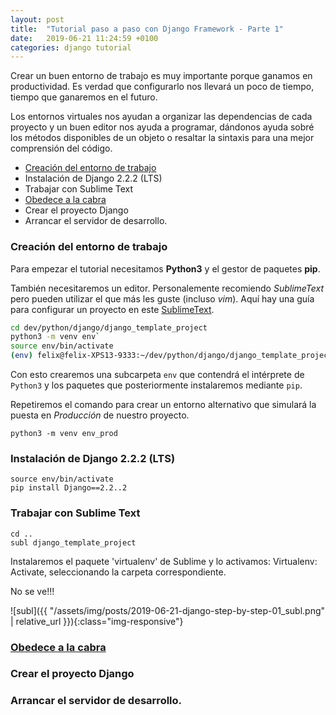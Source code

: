 ```yaml
---
layout: post
title:  "Tutorial paso a paso con Django Framework - Parte 1"
date:   2019-06-21 11:24:59 +0100
categories: django tutorial
---
```


Crear un buen entorno de trabajo es muy importante porque ganamos en productividad. Es verdad que configurarlo nos llevará un poco de tiempo, tiempo que ganaremos en el futuro.

Los entornos virtuales nos ayudan a organizar las dependencias de cada proyecto y un buen editor nos ayuda a programar, dándonos ayuda sobré los métodos disponibles de un objeto o resaltar la sintaxis para una mejor comprensión del código.

* [Creación del entorno de trabajo](#creacion-del-entorno-de-trabajo)
* Instalación de Django 2.2.2 (LTS)
* Trabajar con Sublime Text
* [Obedece a la cabra](http://www.obeythetestinggoat.com/)
* Crear el proyecto Django
* Arrancar el servidor de desarrollo.

### Creación del entorno de trabajo

Para empezar el tutorial necesitamos **Python3** y el gestor de paquetes **pip**.

También necesitaremos un editor. Personalemente recomiendo *SublimeText* pero pueden utilizar el que más les guste (incluso *vim*). Aquí hay una guía para configurar un proyecto en este [SublimeText][1].

```bash
cd dev/python/django/django_template_project
python3 -m venv env`
source env/bin/activate
(env) felix@felix-XPS13-9333:~/dev/python/django/django_template_project$

```

Con esto crearemos una subcarpeta `env` que contendrá el intérprete de `Python3` y los paquetes que posteriormente instalaremos mediante `pip`.

Repetiremos el comando para crear un entorno alternativo que simulará la puesta en *Producción* de nuestro proyecto.

`python3 -m venv env_prod`


### Instalación de Django 2.2.2 (LTS)

```
source env/bin/activate
pip install Django==2.2..2
```


### Trabajar con Sublime Text

```
cd ..
subl django_template_project
```

Instalaremos el paquete 'virtualenv' de Sublime y lo activamos: Virtualenv: Activate, seleccionando la carpeta correspondiente.

No se ve!!!

![subl]({{ "/assets/img/posts/2019-06-21-django-step-by-step-01_subl.png" | relative_url }}){:class="img-responsive"}

### [Obedece a la cabra](http://www.obeythetestinggoat.com/)

### Crear el proyecto Django

### Arrancar el servidor de desarrollo.


[1]: http://www.marinamele.com/2014/03/install-and-configure-sublime-text-3.html
